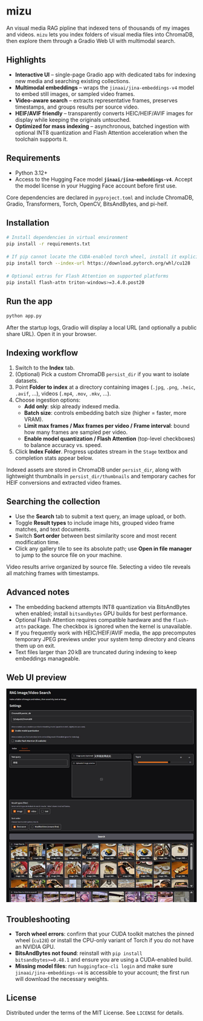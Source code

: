 # mizu

An visual media RAG pipline that indexed tens of thousands of my images and videos. `mizu` lets you index folders of visual media files into ChromaDB, then explore them through a Gradio Web UI with multimodal search.

## Highlights

- **Interactive UI** – single-page Gradio app with dedicated tabs for indexing new media and searching existing collections.
- **Multimodal embeddings** – wraps the `jinaai/jina-embeddings-v4` model to embed still images, or sampled video frames.
- **Video-aware search** – extracts representative frames, preserves timestamps, and groups results per source video.
- **HEIF/AVIF friendly** – transparently converts HEIC/HEIF/AVIF images for display while keeping the originals untouched.
- **Optimized for mass indexing** – asynchronous, batched ingestion with optional INT8 quantization and Flash Attention acceleration when the toolchain supports it.

## Requirements

- Python 3.12+
- Access to the Hugging Face model **`jinaai/jina-embeddings-v4`**. Accept the model license in your Hugging Face account before first use.

Core dependencies are declared in `pyproject.toml` and include ChromaDB, Gradio, Transformers, Torch, OpenCV, BitsAndBytes, and pi-heif.

## Installation

```bash
# Install dependencies in virtual environment
pip install -r requirements.txt

# If pip cannot locate the CUDA-enabled torch wheel, install it explicitly:
pip install torch --index-url https://download.pytorch.org/whl/cu128

# Optional extras for Flash Attention on supported platforms
pip install flash-attn triton-windows>=3.4.0.post20
```

## Run the app

```bash
python app.py
```

After the startup logs, Gradio will display a local URL (and optionally a public share URL). Open it in your browser.

## Indexing workflow

1. Switch to the **Index** tab.
2. (Optional) Pick a custom ChromaDB `persist_dir` if you want to isolate datasets.
3. Point **Folder to index** at a directory containing images (`.jpg`, `.png`, `.heic`, `.avif`, …), videos (`.mp4`, `.mov`, `.mkv`, …).
4. Choose ingestion options:
	- **Add only**: skip already indexed media.
	- **Batch size**: controls embedding batch size (higher = faster, more VRAM).
	- **Limit max frames / Max frames per video / Frame interval**: bound how many frames are sampled per video.
	- **Enable model quantization / Flash Attention** (top-level checkboxes) to balance accuracy vs. speed.
5. Click **Index Folder**. Progress updates stream in the `Stage` textbox and completion stats appear below.

Indexed assets are stored in ChromaDB under `persist_dir`, along with lightweight thumbnails in `persist_dir/thumbnails` and temporary caches for HEIF conversions and extracted video frames.

## Searching the collection

- Use the **Search** tab to submit a text query, an image upload, or both.
- Toggle **Result types** to include image hits, grouped video frame matches, and text documents.
- Switch **Sort order** between best similarity score and most recent modification time.
- Click any gallery tile to see its absolute path; use **Open in file manager** to jump to the source file on your machine.

Video results arrive organized by source file. Selecting a video tile reveals all matching frames with timestamps.

## Advanced notes

- The embedding backend attempts INT8 quantization via BitsAndBytes when enabled; install `bitsandbytes` GPU builds for best performance.
- Optional Flash Attention requires compatible hardware and the `flash-attn` package. The checkbox is ignored when the kernel is unavailable.
- If you frequently work with HEIC/HEIF/AVIF media, the app precomputes temporary JPEG previews under your system temp directory and cleans them up on exit.
- Text files larger than 20 kB are truncated during indexing to keep embeddings manageable.

## Web UI preview

![webui](webui-preview.jpg)

## Troubleshooting

- **Torch wheel errors**: confirm that your CUDA toolkit matches the pinned wheel (`cu128`) or install the CPU-only variant of Torch if you do not have an NVIDIA GPU.
- **BitsAndBytes not found**: reinstall with `pip install bitsandbytes>=0.48.1` and ensure you are using a CUDA-enabled build.
- **Missing model files**: run `huggingface-cli login` and make sure `jinaai/jina-embeddings-v4` is accessible to your account; the first run will download the necessary weights.

## License

Distributed under the terms of the MIT License. See `LICENSE` for details.
